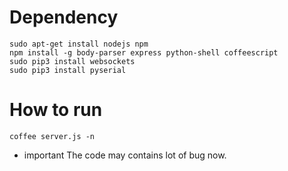 # Dependency
```
sudo apt-get install nodejs npm
npm install -g body-parser express python-shell coffeescript
sudo pip3 install websockets
sudo pip3 install pyserial
```
# How to run
```
coffee server.js -n
```

* important
The code may contains lot of bug now.

